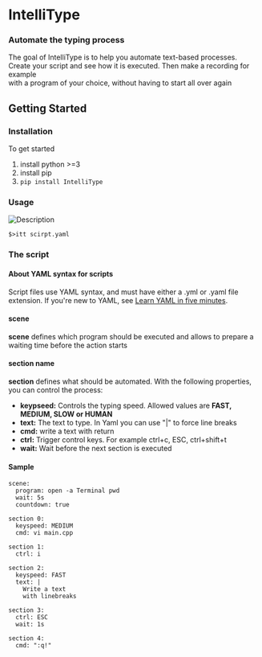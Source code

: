 # IntelliType
### Automate the typing process
The goal of IntelliType is to help you automate text-based processes. Create your script and see how it is executed. Then make a recording for example  
with a program of your choice, without having to start all over again


## Getting Started
### Installation
To get started
1. install python >=3
2. install pip
3. `pip install IntelliType`

### Usage
![Description](https://raw.githubusercontent.com/pmqtt/IntelliType/master/Images/IntelliType.gif)


`$>itt scirpt.yaml`

### The script
#### About YAML syntax for scripts
Script files use YAML syntax, and must have either a .yml or .yaml file extension. 
If you're new to YAML, see [Learn YAML in five minutes](https://www.codeproject.com/Articles/1214409/Learn-YAML-in-five-minutes).

#### scene
**scene** defines which program should be 
executed and allows to prepare a waiting
 time before the action starts

#### section name
**section** defines what should be automated. With the following properties, you can control the process:
* **keypseed:** Controls the typing speed. Allowed values are **FAST, MEDIUM, SLOW or HUMAN**
* **text:** The text to type. In Yaml you can use "|" to force line breaks
* **cmd:** write a text with return
* **ctrl:** Trigger control keys. For example ctrl+c, ESC, ctrl+shift+t
* **wait:** Wait before the next section is executed 

#### Sample
```shell
scene:
  program: open -a Terminal pwd
  wait: 5s
  countdown: true

section 0:
  keyspeed: MEDIUM
  cmd: vi main.cpp

section 1:
  ctrl: i

section 2:
  keyspeed: FAST
  text: |
    Write a text
    with linebreaks

section 3:
  ctrl: ESC
  wait: 1s

section 4:
  cmd: ":q!"
```

